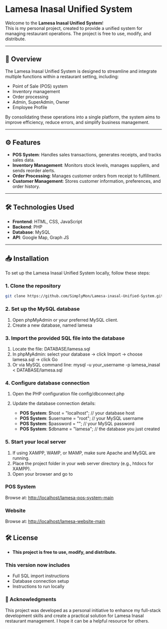 # Lamesa Inasal Unified System

Welcome to the **Lamesa Inasal Unified System**!  
This is my personal project, created to provide a unified system for managing restaurant operations. The project is free to use, modify, and distribute.

---

## 🧾 Overview

The Lamesa Inasal Unified System is designed to streamline and integrate multiple functions within a restaurant setting, including:

- Point of Sale (POS) system
- Inventory management
- Order processing
- Admin, SuperAdmin, Owner
- Employee Profile

By consolidating these operations into a single platform, the system aims to improve efficiency, reduce errors, and simplify business management.

---

## ⚙️ Features

- **POS System**: Handles sales transactions, generates receipts, and tracks sales data.
- **Inventory Management**: Monitors stock levels, manages suppliers, and sends reorder alerts.
- **Order Processing**: Manages customer orders from receipt to fulfillment.
- **Customer Management**: Stores customer information, preferences, and order history.

---

## 🛠️ Technologies Used

- **Frontend**: HTML, CSS, JavaScript
- **Backend**: PHP
- **Database**: MySQL
- **API**: Google Map, Graph JS

---

## 📥 Installation

To set up the Lamesa Inasal Unified System locally, follow these steps:

### 1. Clone the repository

```bash
git clone https://github.com/SimplyMon/Lamesa-inasal-Unified-System.git
```

### 2. Set up the MySQL database

1. Open phpMyAdmin or your preferred MySQL client.
2. Create a new database, named lamesa

### 3. Import the provided SQL file into the database

1. Locate the file: DATABASE/lamesa.sql
2. In phpMyAdmin: select your database → click Import → choose lamesa.sql → click Go
3. Or via MySQL command line: mysql -u your_username -p lamesa_inasal < DATABASE/lamesa.sql

### 4. Configure database connection

1. Open the PHP configuration file config/dbconnect.php
2. Update the database connection details:

   - **POS System**: $host = "localhost"; // your database host
   - **POS System**: $username = "root"; // your MySQL username
   - **POS System**: $password = ""; // your MySQL password
   - **POS System**: $dbname = "lamesa"; // the database you just created

### 5. Start your local server

1. If using XAMPP, WAMP, or MAMP, make sure Apache and MySQL are running.
2. Place the project folder in your web server directory (e.g., htdocs for XAMPP).
3. Open your browser and go to

### POS System

Browse at: [http://localhost/lamesa-pos-system-main](http://localhost/lamesa-pos-system-main)

### Website

Browse at: [http://localhost/lamesa-website-main](http://localhost/lamesa-website-main)

## 🛠️ License

- **This project is free to use, modify, and distribute.**

### This version now includes

- Full SQL import instructions
- Database connection setup
- Instructions to run locally

### 📢 Acknowledgments

This project was developed as a personal initiative to enhance my full-stack development skills and create a practical solution for Lamesa Inasal restaurant management. I hope it can be a helpful resource for others.

